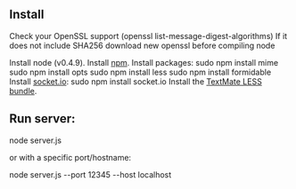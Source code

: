 ## Install
Check your OpenSSL support (openssl list-message-digest-algorithms)
If it does not include SHA256 download new openssl before compiling node

Install node (v0.4.9).
Install [npm](http://github.com/isaacs/npm).
Install packages:
    sudo npm install mime
    sudo npm install opts
    sudo npm install less
    sudo npm install formidable
Install [socket.io](https://github.com/LearnBoost/socket.io):
    sudo npm install socket.io
Install the [TextMate LESS bundle](https://github.com/appden/less.tmbundle).

## Run server:

  node server.js

or with a specific port/hostname:

  node server.js --port 12345 --host localhost
